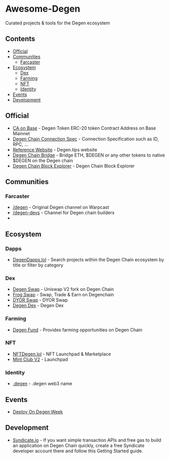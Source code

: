 # Awesome-Degen
Curated projects &amp; tools for the Degen ecosystem

## Contents
- [Official](#Official)
- [Communities](#communities)
  - [Farcaster](#Farcaster)
- [Ecosystem](#Ecosystem)
  - [Dex](#dex)
  - [Farming](#farming)
  - [NFT](#nft)
  - [Identity](#identity)
- [Events](#Events)
- [Development](#Development)


## Official
- [CA on Base](https://basescan.org/token/0x4ed4E862860beD51a9570b96d89aF5E1B0Efefed) - Degen Token ERC-20 token Contract Address on Base Mainnet
- [Degen Chain Connection Spec](https://chainlist.org/chain/666666666) - Connection Specification such as ID, RPC, ...
- [Reference Website](https://www.degen.tips/) - Degen.tips website
- [Degen Chain Bridge](https://bridge.degen.tips/) - Bridge ETH, $DEGEN or any other tokens to native $DEGEN on the Degen chain
- [Degen Chain Block Explorer](https://explorer.degen.tips/) - Degen Chain Block Explorer

## Communities
### Farcaster
- [/degen](https://warpcast.com/~/channel/degen) - Original Degen channel on Warpcast
- [/degen-devs](https://warpcast.com/~/channel/degen-devs) - Channel for Degen chain builders
- 
## Ecosystem
### Dapps
- [DegenDapps.lol](https://degendapps.lol) - Search projects within the Degen Chain ecosystem by title or filter by category
### Dex
- [Degen Swap](https://dex.swapdegen.tips/) - Uniswap V2 fork on Degen Chain
- [Frog Swap](https://frogswap.xyz/) - Swap, Trade & Earn on Degenchain
- [DYOR Swap](https://dyorswap.finance/swap/?chainId=666666666) - DYOR Swap
- [Degen Dex](https://degendex.tips/) - Degen Dex
### Farming
- [Degen Fund](https://degenfund.tips) - Provides farming opportunities on Degen Chain
### NFT
- [NFTDegen.lol](https://nftdegen.lol) - NFT Launchpad & Marketplace
- [Mint Club V2](https://mint.club) - Launchpad
### Identity
- [.degen](https://degenname.lol) - .degen web3 name
## Events
- [Deploy On Degen Week](https://syndicate.io/blog/deploy-on-degen)

## Development
- [Syndicate.io](https://docs.syndicate.io/guides/transactions) - If you want simple transaction APIs and free gas to build an application on Degen Chain quickly, create a free Syndicate developer account there and follow this Getting Started guide.
